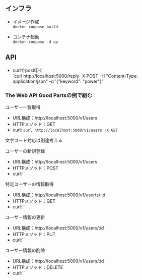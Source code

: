 
## インフラ
- イメージ作成  
    `docker-compose build`
    
- コンテナ起動  
    `docker-compose -d up`
    
    
## API
- curlでpost叩く  
    `curl http://localhost:5000/reply -X POST -H "Content-Type: application/json" -d '{"keyword": "power"}'

### The Web API Good Partsの例で組む

ユーザー一覧取得
- URL構成：http://localhost:5000/v1/users
- HTTPメソッド：GET
- curl: `curl http://localhost:5000/v1/users -X GET`

文字コード対応は別途考える

ユーザーの新規登録  

- URL構成：http://localhost:5000/v1/users
- HTTPメソッド：POST
- curl:``

特定ユーザーの情報取得  

- URL構成：http://localhost:5000/v1/userts/:id
- HTTPメソッド：GET
- curl:``

ユーザー情報の更新  

- URL構成：http://localhost:5000/v1/users/:id
- HTTPメソッド：PUT
- curl:``

ユーザー情報の削除  

- URL構成：http://localhost:5000/v1/users/:id
- HTTPメソッド：DELETE
- curl:``